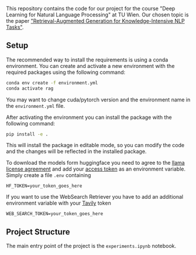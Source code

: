 This repository contains the code for our project for the course "Deep Learning for Natural Language Processing" at TU Wien. Our chosen topic is the paper ["Retrieval-Augmented Generation for Knowledge-Intensive NLP Tasks"](https://arxiv.org/abs/2005.11401).

## Setup

The recommended way to install the requirements is using a conda environment. You can create and activate a new environment with the required packages using the following command:

```bash
conda env create -f environment.yml
conda activate rag
```

You may want to change cuda/pytorch version and the environment name in the `environment.yml` file.

After activating the environment you can install the package with the following command:

```bash
pip install -e .
```

This will install the package in editable mode, so you can modify the code and the changes will be reflected in the installed package.

To download the models form huggingface you need to agree to the [llama license agreement](https://huggingface.co/meta-llama/Meta-Llama-3-8B) and add your [access token](https://huggingface.co/docs/hub/security-tokens) as an environment variable. Simply create a file `.env` containing

```
HF_TOKEN=your_token_goes_here
```

If you want to use the WebSearch Retriever you have to add an additional environment variable with your [Tavily](https://docs.tavily.com/docs/tavily-api/introduction) token

```
WEB_SEARCH_TOKEN=your_token_goes_here
```

## Project Structure

The main entry point of the project is the `experiments.ipynb` notebook.
